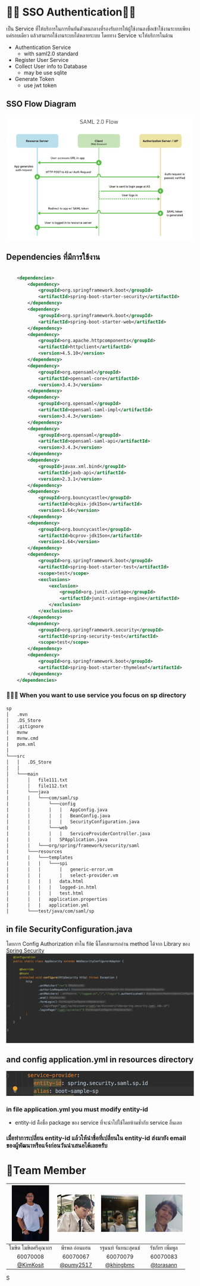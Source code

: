 # 🤛🏾 SSO Authentication🤜🏾

เป็น Service ที่ให้บริการในการยืนยันตัวตนกลางที่รองรับการให้ผู้ใช้งานลงชื่อเข้าใช้งานระบบเพียงแค่รอบเดียว แล้วสามารถใช้งานระบบได้หลายระบบ โดยทาง Service จะให้บริการในด้าน 
  - Authentication Service
    - with saml2.0 standard
  - Register User Service
  - Collect User info to Database
    - may be use sqlite
  - Generate Token
    - use jwt token

## SSO Flow Diagram
![SSoFlowDiagram](/resource/saml2.0.png)



## Dependencies ที่มีการใช้งาน

```xml
    
	<dependencies>
		<dependency>
			<groupId>org.springframework.boot</groupId>
			<artifactId>spring-boot-starter-security</artifactId>
		</dependency>
		<dependency>
			<groupId>org.springframework.boot</groupId>
			<artifactId>spring-boot-starter-web</artifactId>
		</dependency>
		<dependency>
			<groupId>org.apache.httpcomponents</groupId>
			<artifactId>httpclient</artifactId>
			<version>4.5.10</version>
		</dependency>
		<dependency>
			<groupId>org.opensaml</groupId>
			<artifactId>opensaml-core</artifactId>
			<version>3.4.3</version>
		</dependency>
		<dependency>
			<groupId>org.opensaml</groupId>
			<artifactId>opensaml-saml-impl</artifactId>
			<version>3.4.3</version>
		</dependency>
		<dependency>
			<groupId>org.opensaml</groupId>
			<artifactId>opensaml-saml-api</artifactId>
			<version>3.4.3</version>
		</dependency>
		<dependency>
			<groupId>javax.xml.bind</groupId>
			<artifactId>jaxb-api</artifactId>
			<version>2.3.1</version>
		</dependency>
		<dependency>
			<groupId>org.bouncycastle</groupId>
			<artifactId>bcpkix-jdk15on</artifactId>
			<version>1.64</version>
		</dependency>
		<dependency>
			<groupId>org.bouncycastle</groupId>
			<artifactId>bcprov-jdk15on</artifactId>
			<version>1.64</version>
		</dependency>
		<dependency>
			<groupId>org.springframework.boot</groupId>
			<artifactId>spring-boot-starter-test</artifactId>
			<scope>test</scope>
			<exclusions>
				<exclusion>
					<groupId>org.junit.vintage</groupId>
					<artifactId>junit-vintage-engine</artifactId>
				</exclusion>
			</exclusions>
		</dependency>
		<dependency>
			<groupId>org.springframework.security</groupId>
			<artifactId>spring-security-test</artifactId>
			<scope>test</scope>
		</dependency>
		<dependency>
			<groupId>org.springframework.boot</groupId>
			<artifactId>spring-boot-starter-thymeleaf</artifactId>
		</dependency>
	</dependencies>
```

### 💁🏻‍♂️ When you want to use service you focus on sp directory

```
sp
│   .mvn
│   .DS_Store   
│   .gitignore
|   mvnw
|   mvnw.cmd
|   pom.xml
|
└───src
│   │   .DS_Store
│   │
│   └───main
│       │   file111.txt
│       │   file112.txt
|       └───java
|       |   └───com/saml/sp
|       |       └───config
|       |       |   |   AppConfig.java
|       |       |   |   BeanConfig.java
|       |       |   |   SecurityConfiguration.java
|       |       └───web
|       |       |   |   ServiceProviderController.java
|       |       |   SPApplication.java
|       |   └───org/spring/framework/security/saml
|       └───resources
|       |   └───templates
|       |   |   └───spi
|       |   |       |   generic-error.vm
|       |   |       |   select-provider.vm
|       |   |   |   data.html
|       |   |   |   logged-in.html
|       |   |   |   test.html
|       |   |   application.properties
|       |   |   application.yml    
│       └───test/java/com/saml/sp

```

## in file SecurityConfiguration.java 
โดยการ Config Authorization ทำใน file นี้โดยสามารถอ่าน method ได้จาก Library ของ [Spring Security](https://www.baeldung.com/spring-security-expressions)
![SecurityConfig](/resource/security_config.png)




## and config application.yml in resources directory
![appConfig](/resource/application_config.png)

### in file application.yml you must modify entity-id 
  - entity-id คิือชื่อ package ของ service ที่จะนำไปใช้โดยห้ามซ้ำกับ service อื่นเลย

### เมื่ือทำการเปลี่ยน entity-id แล้วให้นำชื่อที่เปลี่ยนใน entity-id ส่งมายัง email ของผู้พัฒนาหรือแจ้งก่อนวันนำเสนอได้เลยครับ
# 👥Team Member

|<a href="https://github.com/KimKosit"><img src="resource/kim.jpg" width="100px"></a>  |<a href="https://github.com/pumy2517"><img src="resource/fluke.jpg" width="100px"></a>  |<a href="https://github.com/khingbmc"><img src="resource/khing.jpg" width="100px"></a>  | <a href="https://github.com/torasann"><img src="resource/tor.jpg" width="100px"></a>  |
| :-: | :-: | :-: | :-: |
| โฆษิต โฆษิตศรีคุณากร |พีรพล อ่อนแฮน |รฐนนท์ จันทนะสุคนธ์|รัชภัทร เพิ่มพูล
|60070008 |      60070067      |      60070079      | 60070083|
|    [@KimKosit](https://github.com/KimKosit)    |     [@pumy2517](https://github.com/pumy2517)     |     [@khingbmc](https://github.com/khingbmc)     | [@torasann](https://github.com/torasann) |


S
